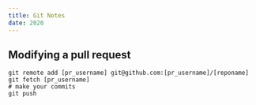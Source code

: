```yaml
---
title: Git Notes
date: 2020
---
```


## Modifying a pull request

    git remote add [pr_username] git@github.com:[pr_username]/[reponame]
    git fetch [pr_username]
    # make your commits
    git push
